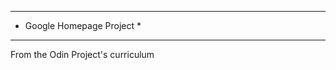 ***************************
* Google Homepage Project *
***************************

From the Odin Project's curriculum
